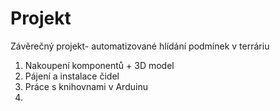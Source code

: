 # Projekt
Závěrečný projekt- automatizované hlídání podmínek v terráriu

1. Nakoupení komponentů + 3D model
2. Pájení a instalace čidel
3. Práce s knihovnami v Arduinu
4. 
